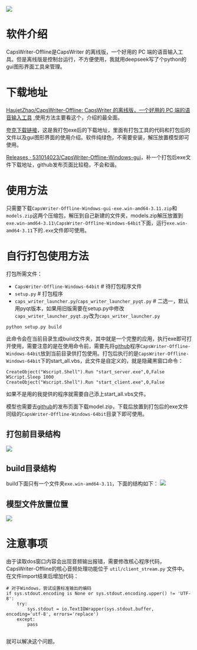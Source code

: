 ![](https://aliyun.93dd.top/picgo/20250904133256705.png)

# 软件介绍
CapsWriter-Offline是CapsWriter 的离线版，一个好用的 PC 端的语音输入工具。但是离线版是控制台运行，不方便使用，我就用deepseek写了个python的gui图形界面工具来管理。
# 下载地址
[HaujetZhao/CapsWriter-Offline: CapsWriter 的离线版，一个好用的 PC 端的语音输入工具](https://github.com/HaujetZhao/CapsWriter-Offline) ,使用方法主要看这个，介绍的最全面。

[夸克下载链接](https://pan.quark.cn/s/caa29c83e985)，这是我打包exe后的下载地址，里面有打包工具的代码和打包后的文件以及gui图形界面的使用介绍。软件纯绿色，不需要安装，解压放置模型即可使用。

[Releases · 531014023/CapsWriter-Offline-Windows-gui](https://github.com/531014023/CapsWriter-Offline-Windows-gui/releases)，补一个打包后exe文件下载地址，github发布页面比较稳，不会和谐。

# 使用方法
只需要下载`CapsWriter-Offline-Windows-gui-exe.win-amd64-3.11.zip`和`models.zip`这两个压缩包，解压到自己新建的文件夹，models.zip解压放置到`exe.win-amd64-3.11\CapsWriter-Offline-Windows-64bit`下面，运行`exe.win-amd64-3.11`下的`.exe`文件即可使用。

# 自行打包使用方法

打包所需文件：
- `CapsWriter-Offline-Windows-64bit` # 待打包程序文件
- `setup.py` # 打包程序
- `caps_writer_launcher.py`/`caps_writer_launcher_pyqt.py` # 二选一，默认用pyqt版本，如果用旧版需要在setup.py中修改`caps_writer_launcher_pyqt.py`改为`caps_writer_launcher.py`

```
python setup.py build
```
此命令会在当前目录生成build文件夹，其中就是一个完整的应用，执行exe即可打开使用，需要注意的是在使用命令前，需要先将[github](https://github.com/HaujetZhao/CapsWriter-Offline)程序`CapsWriter-Offline-Windows-64bit`放到当前目录供打包使用。打包后执行的是`CapsWriter-Offline-Windows-64bit`下的start_all.vbs，此文件是自定义的，就是隐藏黑窗口命令：
```
CreateObject("Wscript.Shell").Run "start_server.exe",0,False
WScript.Sleep 1000
CreateObject("Wscript.Shell").Run "start_client.exe",0,False
```
如果不是用的我提供的程序就需要自己添上start_all.vbs文件。

模型也需要去[github](https://github.com/HaujetZhao/CapsWriter-Offline)的发布页面下载model.zip，下载后放置到打包后的exe文件同级的`CapsWriter-Offline-Windows-64bit`目录下即可使用。
## 打包前目录结构
![](https://aliyun.93dd.top/picgo/20250901163957774.png)

## build目录结构
build下面只有一个文件夹`exe.win-amd64-3.11`，下面的结构如下：
![](https://aliyun.93dd.top/picgo/20250901164041139.png)

## 模型文件放置位置
![](https://aliyun.93dd.top/picgo/20250901164222308.png)


# 注意事项
由于读取dos窗口内容会出现音频输出报错，需要修改核心程序代码，CapsWriter-Offline的核心音频处理功能位于 `util/client_stream.py` 文件中。在文件import结束后增加代码：
```
# 对于Windows，尝试设置标准输出的编码
if sys.stdout.encoding is None or sys.stdout.encoding.upper() != 'UTF-8':
    try:
        sys.stdout = io.TextIOWrapper(sys.stdout.buffer, encoding='utf-8', errors='replace')
    except:
        pass
        
```
就可以解决这个问题。